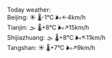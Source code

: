 Today weather:  
Beijing: ☀️   🌡️-1°C 🌬️←4km/h  
Tianjin: 🌫  🌡️+8°C 🌬️↗15km/h  
Shijiazhuang: 🌫  🌡️+8°C 🌬️↖11km/h  
Tangshan: ☀️   🌡️+7°C 🌬️↗9km/h  
